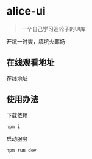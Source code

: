 # alice-ui

> 一个自己学习造轮子的UI库

开坑一时爽，填坑火葬场
## 在线观看地址
[在线地址](https://lienjack.github.io/alice-ui-demo)

## 使用办法
下载依赖
```
npm i
```
启动服务
```
npm run dev
```

